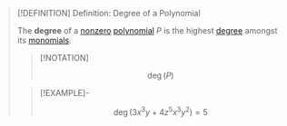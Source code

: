 >[!DEFINITION] Definition: Degree of a Polynomial
>
>The **degree** of a [nonzero](Zero%20Polynomial.md) [polynomial](Polynomial.md) $P$ is the highest [degree](Monomials/Degree%20of%20a%20Monomial.md) amongst its [monomials](Monomials/Monomial.md).
>
>>[!NOTATION]
>>
>>$$
>>\deg(P)
>>$$
>>
>
>>[!EXAMPLE]-
>>
>>$$
>>\deg(3x^3 y + 4z^5 x^3 y^2) = 5
>>$$
>>
>